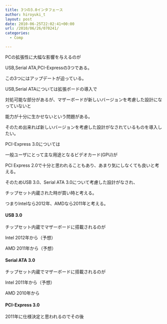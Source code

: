 ```yaml
---
title: 3つの3.0インタフェース
author: hiroyuki_t
layout: post
date: 2010-06-25T22:02:41+00:00
url: /2010/06/26/070241/
categories:
  - Comp

---
```

<div class="section">
  <p>
    PCの拡張性に大幅な影響を与えるのが
  </p>
  
  <p>
    USB,Serial ATA,PCI-Expressの3つである。
  </p>
  
  <p>
    この3つにはアップデートが迫っている。
  </p>
  
  <p>
  </p>
  
  <p>
    USB,Serial ATAについては拡張ボードの導入で
  </p>
  
  <p>
    対処可能な部分があるが、マザーボードが新しいバージョンを考慮した設計になっていないと
  </p>
  
  <p>
    能力が十分に生かせないという問題がある。
  </p>
  
  <p>
    そのため出来れば新しいバージョンを考慮した設計がなされているものを導入したい。
  </p>
  
  <p>
  </p>
  
  <p>
    PCI-Express 3.0については
  </p>
  
  <p>
    一般ユーザにとって主な用途となるビデオカード(GPU)が
  </p>
  
  <p>
    PCI Express 2.0で十分と思われることもあり、あまり気にしなくても良いと考える。
  </p>
  
  <p>
  </p>
  
  <p>
    そのためUSB 3.0、Serial ATA 3.0について考慮した設計がなされ、
  </p>
  
  <p>
    チップセット内蔵された時が買い時と考える。
  </p>
  
  <p>
  </p>
  
  <p>
    つまりIntelなら2012年、AMDなら2011年と考える。
  </p>
  
  <p>
  </p>
  
  <h4>
    USB 3.0
  </h4>
  
  <p>
    チップセット内蔵でマザーボードに搭載されるのが
  </p>
  
  <p>
    Intel 2012年から（予想）
  </p>
  
  <p>
    AMD 2011年から（予想）
  </p>
  
  <p>
  </p>
  
  <h4>
    Serial ATA 3.0
  </h4>
  
  <p>
    チップセット内蔵でマザーボードに搭載されるのが
  </p>
  
  <p>
    Intel 2011年から（予想）
  </p>
  
  <p>
    AMD 2010年から
  </p>
  
  <p>
  </p>
  
  <h4>
    PCI-Express 3.0
  </h4>
  
  <p>
    2011年に仕様決定と思われるのでその後
  </p>
</div>